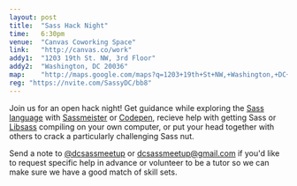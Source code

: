 ```yaml
---
layout: post
title:  "Sass Hack Night"
time:   6:30pm
venue:  "Canvas Coworking Space"
link:   "http://canvas.co/work"
addy1:  "1203 19th St. NW, 3rd Floor"
addy2:  "Washington, DC 20036"
map:    "http://maps.google.com/maps?q=1203+19th+St+NW,+Washington,+DC+20036"
reg: "https://nvite.com/SassyDC/bb8"
---
```


Join us for an open hack night! Get guidance while exploring the [Sass language](http://sass-lang.com/) with [Sassmeister](http://sassmeister.com/) or [Codepen](http://codepen.io/), recieve help with getting Sass or [Libsass](http://libsass.com/) compiling on your own computer, or put your head together with others to crack a particularly challenging Sass nut.

Send a note to [@dcsassmeetup](https://twitter.com/dcsassmeetup) or <dcsassmeetup@gmail.com> if you'd like to request specific help in advance or volunteer to be a tutor so we can make sure we have a good match of skill sets.
